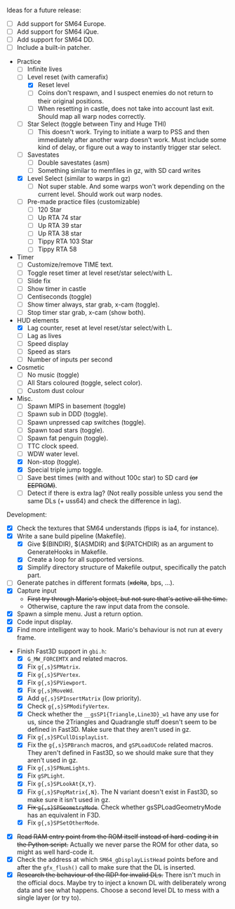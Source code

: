 Ideas for a future release:
 - [ ] Add support for SM64 Europe.
 - [ ] Add support for SM64 iQue.
 - [ ] Add support for SM64 DD.
 - [ ] Include a built-in patcher.
 - Practice
   - [ ] Infinite lives
   - [ ] Level reset (with camerafix)
     - [X] Reset level
     - [ ] Coins don't respawn, and I suspect enemies do not return to their original positions.
     - [ ] When resetting in castle, does not take into account last exit. Should
           map all warp nodes correctly.
   - [ ] Star Select (toggle between Tiny and Huge THI)
     - [ ] This doesn't work. Trying to initiate a warp to PSS and then immediately after
       another warp doesn't work. Must include some kind of delay, or figure out a way
       to instantly trigger star select.
   - [ ] Savestates
     - [ ] Double savestates (asm)
     - [ ] Something similar to memfiles in gz, with SD card writes
   - [X] Level Select (similar to warps in gz)
     - [ ] Not super stable. And some warps won't work depending on the current level. Should work       out warp nodes.
   - [ ] Pre-made practice files (customizable)
     - [ ] 120 Star
     - [ ] Up RTA 74 star
     - [ ] Up RTA 39 star
     - [ ] Up RTA 38 star
     - [ ] Tippy RTA 103 Star
     - [ ] Tippy RTA 58
 - Timer
   - [ ] Customize/remove TIME text.
   - [ ] Toggle reset timer at level reset/star select/with L.
   - [ ] Slide fix
   - [ ] Show timer in castle
   - [ ] Centiseconds (toggle)
   - [ ] Show timer always, star grab, x-cam (toggle).
   - [ ] Stop timer star grab, x-cam (show both).
 - HUD elements
   - [X] Lag counter, reset at level reset/star select/with L.
   - [ ] Lag as lives
   - [ ] Speed display
   - [ ] Speed as stars
   - [ ] Number of inputs per second
 - Cosmetic
   - [ ] No music (toggle)
   - [ ] All Stars coloured (toggle, select color).
   - [ ] Custom dust colour
 - Misc.
   - [ ] Spawn MIPS in basement (toggle)
   - [ ] Spawn sub in DDD (toggle).
   - [ ] Spawn unpressed cap switches (toggle).
   - [ ] Spawn toad stars (toggle).
   - [ ] Spawn fat penguin (toggle).
   - [ ] TTC clock speed.
   - [ ] WDW water level.
   - [X] Non-stop (toggle).
   - [X] Special triple jump toggle.
   - [ ] Save best times (with and without 100c star) to SD card ~~(or EEPROM)~~.
   - [ ] Detect if there is extra lag? (Not really possible unless you send the
         same DLs (+ uss64) and check the difference in lag).

Development:
 - [X] Check the textures that SM64 understands (fipps is ia4, for instance).
 - [X] Write a sane build pipeline (Makefile).
   - [X] Give $(BINDIR), $(ASMDIR) and $(PATCHDIR) as an argument to GenerateHooks in Makefile.
   - [X] Create a loop for all supported versions.
   - [X] Simplify directory structure of Makefile output, specifically the patch part.
 - [ ] Generate patches in different formats (~~xdelta~~, bps, ...).
 - [X] Capture input
   - ~~First try through Mario's object, but not sure that's active all the time.~~
   - Otherwise, capture the raw input data from the console.
 - [X] Spawn a simple menu. Just a return option.
 - [X] Code input display.
 - [X] Find more intelligent way to hook. Mario's behaviour is not run at every frame.
 - Finish Fast3D support in `gbi.h`:
   - [X] `G_MW_FORCEMTX` and related macros.
   - [X] Fix `g{,s}SPMatrix`.
   - [X] Fix `g{,s}SPVertex`.
   - [X] Fix `g{,s}SPViewport`.
   - [X] Fix `g{,s}MoveWd`.
   - [X] Add `g{,s}SPInsertMatrix` (low priority).
   - [X] Check `g{,s}SPModifyVertex`.
   - [X] Check whether the `__gsSP1{Triangle,Line3D}_w1` have any use for us,
         since the 2Triangles and Quadrangle stuff doesn't seem to be defined
         in Fast3D. Make sure that they aren't used in gz.
   - [X] Fix `g{,s}SPCullDisplayList`.
   - [X] Fix the `g{,s}SPBranch` macros, and `gSPLoadUCode` related macros.
         They aren't defined in Fast3D, so we should make sure that they aren't
         used in gz.
   - [X] Fix `g{,s}SPNumLights`.
   - [X] Fix `gSPLight`.
   - [X] Fix `g{,s}SPLookAt{X,Y}`.
   - [X] Fix `g{,s}SPopMatrix{,N}`. The N variant doesn't exist in Fast3D, so make
         sure it isn't used in gz.
   - [X] ~~Fix `g{,s}SPGeometryMode`~~. Check whether gsSPLoadGeometryMode has an equivalent in F3D.
   - [X] Fix `g{,s}SPSetOtherMode`.
 - [X] ~~Read RAM entry point from the ROM itself instead of hard-coding it in the Python script.~~ Actually we never parse the ROM for other data, so might as well hard-code it.
 - [X] Check the address at which `SM64_gDisplayListHead` points before and after the
       `gfx_flush()` call to make sure that the DL is inserted.
 - [X] ~~Research the behaviour of the RDP for invalid DLs.~~
       There isn't much in the official docs. Maybe try to inject a known DL with
       deliberately wrong data and see what happens. Choose a second level DL
       to mess with a single layer (or try to).
